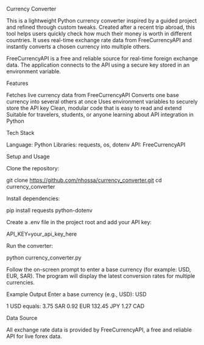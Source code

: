 Currency Converter

This is a lightweight Python currency converter inspired by a guided project and refined through custom tweaks. Created after a recent trip abroad, this tool helps users quickly check how much their money is worth in different countries. It uses real-time exchange rate data from FreeCurrencyAPI and instantly converts a chosen currency into multiple others.

FreeCurrencyAPI is a free and reliable source for real-time foreign exchange data. The application connects to the API using a secure key stored in an environment variable.

Features

Fetches live currency data from FreeCurrencyAPI
Converts one base currency into several others at once
Uses environment variables to securely store the API key
Clean, modular code that is easy to read and extend
Suitable for travelers, students, or anyone learning about API integration in Python

Tech Stack

Language: Python
Libraries: requests, os, dotenv
API: FreeCurrencyAPI

Setup and Usage

Clone the repository:

git clone https://github.com/nhossa/currency_converter.git
cd currency_converter


Install dependencies:

pip install requests python-dotenv


Create a .env file in the project root and add your API key:

API_KEY=your_api_key_here


Run the converter:

python currency_converter.py


Follow the on-screen prompt to enter a base currency (for example: USD, EUR, SAR). The program will display the latest conversion rates for multiple currencies.

Example Output
Enter a base currency (e.g., USD): USD

1 USD equals:
3.75 SAR
0.92 EUR
132.45 JPY
1.27 CAD

Data Source

All exchange rate data is provided by FreeCurrencyAPI, a free and reliable API for live forex data.
